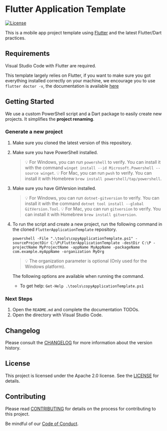 ﻿# Flutter Application Template

[![License](https://img.shields.io/badge/License-Apache%202.0-blue.svg?style=flat-square)](LICENSE)

This is a mobile app project template using [Flutter](https://github.com/flutter) and the latest Flutter/Dart practices.

## Requirements

Visual Studio Code with Flutter are required.

This template largely relies on Flutter, if you want to make sure you got everything installed correctly on your machine, we encourage you to use `flutter doctor -v`, the documentation is available [here](https://docs.flutter.dev/)

## Getting Started

We use a custom PowerShell script and a Dart package to easily create new projects. It simplifies the **project renaming**.

### Generate a new project

1. Make sure you cloned the latest version of this repository.

2. Make sure you have PowerShell installed.

   > 💡 For Windows, you can run `powershell` to verify. You can install it with the command `winget install --id Microsoft.Powershell --source winget`.
   > 💡 For Mac, you can run `pwsh` to verify. You can install it with Homebrew `brew install powershell/tap/powershell`.

3. Make sure you have GitVersion installed.

   > 💡 For Windows, you can run `dotnet-gitversion` to verify. You can install it with the command `dotnet tool install --global GitVersion.Tool`.
   > 💡 For Mac, you can run `gitversion` to verify. You can install it with Homebrew `brew install gitversion`.

4. To run the script and create a new project, run the following command in the cloned `FlutterApplicationTemplate` repository.

   `powershell -File ".\tools\copyApplicationTemplate.ps1" -sourceProjectDir C:\P\FlutterApplicationTemplate -destDir C:\P -projectName MyProjectName -appName MyAppName -packageName com.example.myAppName -organization MyOrg`

   > 💡 The organization parameter is optional (Only used for the Windows platform).

   The following options are available when running the command.

   - To get help: `Get-Help .\tools\copyApplicationTemplate.ps1`

### Next Steps

1. Open the `README.md` and complete the documentation TODOs.
2. Open the directory with Visual Studio Code.

## Changelog

Please consult the [CHANGELOG](CHANGELOG.md) for more information about the version history.

## License

This project is licensed under the Apache 2.0 license. See the [LICENSE](LICENSE) for details.

## Contributing

Please read [CONTRIBUTING](CONTRIBUTING.md) for details on the process for contributing to this project.

Be mindful of our [Code of Conduct](CODE_OF_CONDUCT.md).

